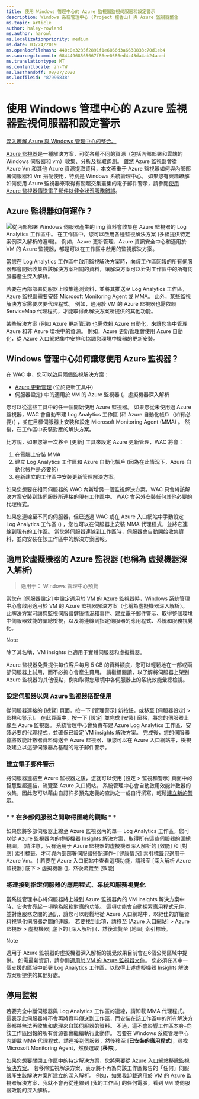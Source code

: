```yaml
---
title: 使用 Windows 管理中心的 Azure 監視器監視伺服器和設定警示
description: Windows 系統管理中心 (Project 檀香山) 與 Azure 監視器整合
ms.topic: article
author: haley-rowland
ms.author: harowl
ms.localizationpriority: medium
ms.date: 03/24/2019
ms.openlocfilehash: 440c0e3235f2891f1e6866d3a6638833c70d1eb4
ms.sourcegitcommit: 68444968565667f86ee0586ed4c43da4ab24aaed
ms.translationtype: MT
ms.contentlocale: zh-TW
ms.lasthandoff: 08/07/2020
ms.locfileid: "87996838"
---
```

# <a name="monitor-servers-and-configure-alerts-with-azure-monitor-from-windows-admin-center"></a>使用 Windows 管理中心的 Azure 監視器監視伺服器和設定警示

[深入瞭解 Azure 與 Windows 管理中心的整合。](./index.md)

[Azure 監視器](/azure/azure-monitor/overview)是一種解決方案，可從各種不同的資源（包括內部部署和雲端的 Windows 伺服器和 vm）收集、分析及採取遙測。 雖然 Azure 監視器會從 Azure Vm 和其他 Azure 資源提取資料，本文著重于 Azure 監視器如何與內部部署伺服器和 Vm 搭配使用，特別是 Windows 系統管理中心。 如果您有興趣瞭解如何使用 Azure 監視器來取得有關超交集叢集的電子郵件警示，請參閱[使用 Azure 監視器傳送電子郵件以健全狀況服務錯誤](../../../storage/storage-spaces/configure-azure-monitor.md)。

## <a name="how-does-azure-monitor-work"></a>Azure 監視器如何運作？
![](../media/azure-monitor-diagram.png)從內部部署 Windows 伺服器產生的 img 資料會收集在 Azure 監視器的 Log Analytics 工作區中。 在工作區中，您可以啟用各種監視解決方案 (多組提供特定案例深入解析的邏輯)。 例如，Azure 更新管理、Azure 資訊安全中心和適用於 VM 的 Azure 監視器，都是可以在工作區中啟用的監視解決方案。

當您在 Log Analytics 工作區中啟用監視解決方案時，向該工作區回報的所有伺服器都會開始收集與該解決方案相關的資料，讓解決方案可以針對工作區中的所有伺服器產生深入解析。

若要在內部部署伺服器上收集遙測資料，並將其推送至 Log Analytics 工作區，Azure 監視器需要安裝 Microsoft Monitoring Agent 或 MMA。 此外，某些監視解決方案需要次要代理程式。 例如，適用於 VM 的 Azure 監視器也需依賴 ServiceMap 代理程式，才能取得此解決方案所提供的其他功能。

某些解決方案 (例如 Azure 更新管理) 也需依賴 Azure 自動化，來讓您集中管理 Azure 和非 Azure 環境中的資源。 例如，Azure 更新管理會使用 Azure 自動化，從 Azure 入口網站集中安排和協調您環境中機器的更新安裝。


## <a name="how-does-windows-admin-center-enable-you-to-use-azure-monitor"></a>Windows 管理中心如何讓您使用 Azure 監視器？

在 WAC 中，您可以啟用兩個監視解決方案：

- [Azure 更新管理](azure-update-management.md) (位於更新工具中)
- 伺服器設定) 中的適用於 VM 的 Azure 監視器 (，虛擬機器深入解析

您可以從這些工具中的任一個開始使用 Azure 監視器。 如果您從未使用過 Azure 監視器，WAC 會自動布建 Log Analytics 工作區 (和 Azure 自動化帳戶（如有必要）) ，並在目標伺服器上安裝和設定 Microsoft Monitoring Agent (MMA) 。 然後，在工作區中安裝對應的解決方案。

比方說，如果您第一次移至 [更新] 工具來設定 Azure 更新管理，WAC 將會：

1. 在電腦上安裝 MMA
2. 建立 Log Analytics 工作區和 Azure 自動化帳戶 (因為在此情況下，Azure 自動化帳戶是必要的) 
3. 在新建立的工作區中安裝更新管理解決方案。

如果您想要在相同伺服器的 WAC 內新增另一個監視解決方案，WAC 只會將該解決方案安裝到該伺服器所連接的現有工作區中。 WAC 會另外安裝任何其他必要的代理程式。

如果您連線至不同的伺服器，但已透過 WAC 或在 Azure 入口網站中手動設定 Log Analytics 工作區 () ，您也可以在伺服器上安裝 MMA 代理程式，並將它連線到現有的工作區。 當您將伺服器連線到工作區時，伺服器會自動開始收集資料，並向安裝在該工作區中的解決方案回報。

## <a name="azure-monitor-for-virtual-machines-aka-virtual-machine-insights"></a>適用於虛擬機器的 Azure 監視器 (也稱為 虛擬機器深入解析)
>適用于： Windows 管理中心預覽

當您在 [伺服器設定] 中設定適用於 VM 的 Azure 監視器時，Windows 系統管理中心會啟用適用於 VM 的 Azure 監視器解決方案（也稱為虛擬機器深入解析）。 此解決方案可讓您監視伺服器健康情況和事件、建立電子郵件警示、取得整個環境中伺服器效能的彙總檢視，以及將連線到指定伺服器的應用程式、系統和服務視覺化。

> [!NOTE]
> 除了其名稱，VM insights 也適用于實體伺服器和虛擬機器。

Azure 監視器免費提供每位客戶每月 5 GB 的資料額度，您可以輕鬆地在一部或兩部伺服器上試用，而不必擔心會產生費用。 請繼續閱讀，以了解將伺服器上架到 Azure 監視器的其他優點，例如取得您環境中各伺服器上的系統效能彙總檢視。

### <a name="set-up-your-server-for-use-with-azure-monitor"></a>**設定伺服器以與 Azure 監視器搭配使用**

從伺服器連接的 [總覽] 頁面，按一下 [管理警示] 新按鈕，或移至 [伺服器設定] > 監視和警示]。 在此頁面中，按一下 [設定] 並完成 [安裝] 窗格，將您的伺服器上線至 Azure 監視器。 系統管理中心會負責布建 Azure Log Analytics 工作區、安裝必要的代理程式，並確保已設定 VM insights 解決方案。 完成後，您的伺服器會將效能計數器資料傳送至 Azure 監視器，讓您可以在 Azure 入口網站中，檢視及建立以這部伺服器為基礎的電子郵件警示。

### <a name="create-email-alerts"></a>**建立電子郵件警示**

將伺服器連結至 Azure 監視器之後，您就可以使用 [設定 > 監視和警示] 頁面中的智慧型超連結，流覽至 Azure 入口網站。 系統管理中心會自動啟用效能計數器的收集，因此您可以藉由自訂許多預先定義的查詢之一或自行撰寫，輕鬆[建立新的警示](/azure/azure-monitor/platform/alerts-log)。

### <a name="get-a-consolidated-view-across-multiple-servers-"></a>* * 在多部伺服器之間取得匯總的觀點 * *

如果您將多部伺服器上線至 Azure 監視器內的單一 Log Analytics 工作區，您可以從 Azure 監視器內的[虛擬機器 Insights 解決方案](/azure/azure-monitor/insights/vminsights-overview)，取得所有這些伺服器的匯總視圖。   (請注意，只有適用于 Azure 監視器的虛擬機器深入解析的 [效能] 和 [對應] 索引標籤，才可與內部部署伺服器搭配運作– [健康情況] 索引標籤只適用于 Azure Vm。 ) 若要在 Azure 入口網站中查看這項功能，請移至 [深入解析 Azure 監視器] 底下 > 虛擬機器 (]，然後流覽至 [效能]

### <a name="visualize-apps-systems-and-services-connected-to-a-given-server"></a>**將連接到指定伺服器的應用程式、系統和服務視覺化**

當系統管理中心將伺服器將上線到 Azure 監視器內的 VM insights 解決方案中時，它也會亮起一項稱為[服務對應](/azure/azure-monitor/insights/service-map)的功能。 這項功能會自動探索應用程式元件，並對應服務之間的通訊，讓您可以輕鬆地從 Azure 入口網站中，以絕佳的詳細資料視覺化伺服器之間的連線。 若要找到此項，請移至 [Azure 入口網站] > Azure 監視器 > 虛擬機器] 底下的 [深入解析] (，然後流覽至 [地圖] 索引標籤。

> [!NOTE]
> 適用于 Azure 監視器的虛擬機器深入解析的視覺效果目前會在6個公開區域中提供。  如需最新資訊，請參閱[適用於 VM 的 Azure 監視器文件](/azure/azure-monitor/insights/vminsights-onboard#log-analytics)。  您必須在其中一個支援的區域中部署 Log Analytics 工作區，以取得上述虛擬機器 Insights 解決方案所提供的其他好處。

## <a name="disabling-monitoring"></a>停用監視

若要完全中斷伺服器與 Log Analytics 工作區的連線，請卸載 MMA 代理程式。 這表示此伺服器將不會再將資料傳送到工作區，而安裝在該工作區中的所有解決方案都將無法再收集和處理來自該伺服器的資料。 不過，這不會影響工作區本身–向該工作區回報的所有資源都會繼續執行此動作。 若要在 Windows 系統管理中心內卸載 MMA 代理程式，請連接到伺服器，然後移至 [**已安裝的應用程式**]，尋找 Microsoft Monitoring Agent，然後選取 [**移除**]。

如果您想要關閉工作區中的特定解決方案，您將需要[從 Azure 入口網站移除監視解決方案](/azure/azure-monitor/insights/solutions#remove-a-management-solution)。 若移除監視解決方案，表示將不再為向該工作區報告的「任何」伺服器產生該解決方案所建立的深入解析。 例如，如果我卸載適用於 VM 的 Azure 監視器解決方案，我就不會再從連線到 [我的工作區] 的任何電腦，看到 VM 或伺服器效能的深入解析。